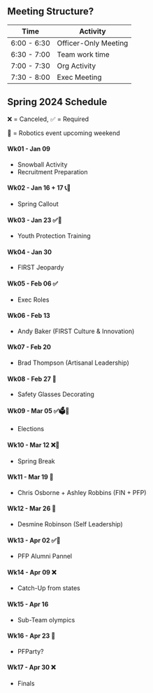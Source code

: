## Meeting Structure?

  | Time | Activity |
  |------|------|
  | 6:00 - 6:30 | Officer-Only Meeting |
  | 6:30 - 7:00 | Team work time |
  | 7:00 - 7:30 | Org Activity |
  | 7:30 - 8:00 | Exec Meeting |

## Spring 2024 Schedule
❌ = Canceled, ✅ = Required

🤖 = Robotics event upcoming weekend


#### Wk01 - Jan 09
  - Snowball Activity
  - Recruitment Preparation

#### Wk02 - Jan 16 + 17 📞🤖
  - Spring Callout

#### Wk03 - Jan 23 ✅🚸
  - Youth Protection Training

#### Wk04 - Jan 30
  - FIRST Jeopardy

#### Wk05 - Feb 06 ✅
  - Exec Roles 

#### Wk06 - Feb 13
  - Andy Baker (FIRST Culture & Innovation)

#### Wk07 - Feb 20
  - Brad Thompson (Artisanal Leadership)

#### Wk08 - Feb 27 🤖
  - Safety Glasses Decorating

#### Wk09 - Mar 05 ✅🗳️🤖
  - Elections

#### Wk10 - Mar 12 ❌🤖
  - Spring Break

#### Wk11 - Mar 19 🤖
  - Chris Osborne + Ashley Robbins (FIN + PFP)

#### Wk12 - Mar 26 🤖
  - Desmine Robinson (Self Leadership)

#### Wk13 - Apr 02 ✅🤖
  - PFP Alumni Pannel

#### Wk14 - Apr 09 ❌
  - Catch-Up from states
#### Wk15 - Apr 16
  - Sub-Team olympics
#### Wk16 - Apr 23 🥳
  - PFParty?
#### Wk17 - Apr 30 ❌
  - Finals
